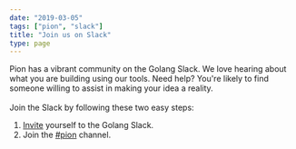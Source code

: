 ```yaml
---
date: "2019-03-05"
tags: ["pion", "slack"]
title: "Join us on Slack"
type: page
---
```

Pion has a vibrant community on the Golang Slack. We love hearing about what you are building using our tools. Need help? You're likely to find someone willing to assist in making your idea a reality.
<br><br>
Join the Slack by following these two easy steps:

1. [Invite](https://invite.slack.golangbridge.org/) yourself to the Golang Slack.
2. Join the [#pion](http://gophers.slack.com/messages/pion) channel.
